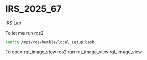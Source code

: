 # IRS_2025_67
IRS Lab

To let me run ros2 
```bash
source /opt/ros/humble/local_setup.bash
```

To open rqt_image_view
ros2 run rqt_image_view rqt_image_view

